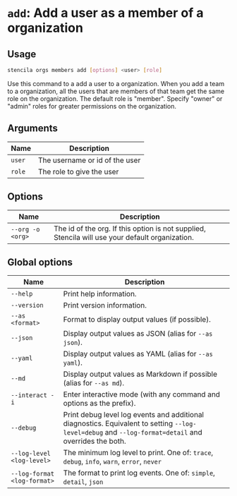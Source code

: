 <!-- Generated from doc comments in Rust. Do not edit. -->

# `add`: Add a user as a member of a organization

## Usage

```sh
stencila orgs members add [options] <user> [role]
```

Use this command to a add a user to a organization. When you add a team to a organization, all the users that are members of that team get the same role on the organization. The default role is "member". Specify "owner" or "admin" roles for greater permissions on the organization.

## Arguments

| Name   | Description                    |
| ------ | ------------------------------ |
| `user` | The username or id of the user |
| `role` | The role to give the user      |

## Options

| Name             | Description                                                                                     |
| ---------------- | ----------------------------------------------------------------------------------------------- |
| `--org -o <org>` | The id of the org. If this option is not supplied, Stencila will use your default organization. |

## Global options

| Name                        | Description                                                                                                                                          |
| --------------------------- | ---------------------------------------------------------------------------------------------------------------------------------------------------- |
| `--help`                    | Print help information.                                                                                                                              |
| `--version`                 | Print version information.                                                                                                                           |
| `--as <format>`             | Format to display output values (if possible).                                                                                                       |
| `--json`                    | Display output values as JSON (alias for `--as json`).                                                                                               |
| `--yaml`                    | Display output values as YAML (alias for `--as yaml`).                                                                                               |
| `--md`                      | Display output values as Markdown if possible (alias for `--as md`).                                                                                 |
| `--interact -i`             | Enter interactive mode (with any command and options as the prefix).                                                                                 |
| `--debug`                   | Print debug level log events and additional diagnostics. Equivalent to setting `--log-level=debug` and `--log-format=detail` and overrides the both. |
| `--log-level <log-level>`   | The minimum log level to print. One of: `trace`, `debug`, `info`, `warn`, `error`, `never`                                                           |
| `--log-format <log-format>` | The format to print log events. One of: `simple`, `detail`, `json`                                                                                   |
